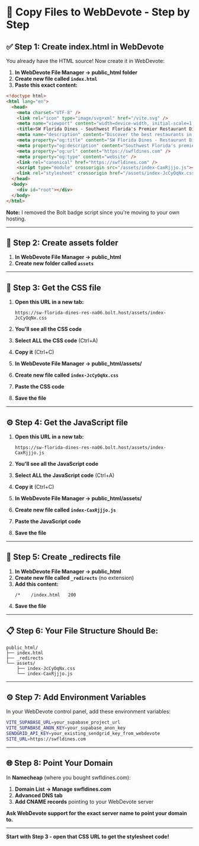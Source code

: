 # 📁 Copy Files to WebDevote - Step by Step

## ✅ **Step 1: Create index.html in WebDevote**

You already have the HTML source! Now create it in WebDevote:

1. **In WebDevote File Manager → public_html folder**
2. **Create new file called `index.html`**
3. **Paste this exact content:**

```html
<!doctype html>
<html lang="en">
  <head>
    <meta charset="UTF-8" />
    <link rel="icon" type="image/svg+xml" href="/vite.svg" />
    <meta name="viewport" content="width=device-width, initial-scale=1.0" />
    <title>SW Florida Dines - Southwest Florida's Premier Restaurant Directory</title>
    <meta name="description" content="Discover the best restaurants in Southwest Florida. From Naples to Fort Myers, find your next favorite dining experience with SW Florida Dines." />
    <meta property="og:title" content="SW Florida Dines - Restaurant Directory" />
    <meta property="og:description" content="Southwest Florida's premier restaurant directory featuring the best dining experiences from Naples to Fort Myers." />
    <meta property="og:url" content="https://swfldines.com" />
    <meta property="og:type" content="website" />
    <link rel="canonical" href="https://swfldines.com" />
    <script type="module" crossorigin src="/assets/index-CaxRjjjo.js"></script>
    <link rel="stylesheet" crossorigin href="/assets/index-JcCyOqNx.css">
  </head>
  <body>
    <div id="root"></div>
  </body>
</html>
```

**Note:** I removed the Bolt badge script since you're moving to your own hosting.

---

## 📁 **Step 2: Create assets folder**

1. **In WebDevote File Manager → public_html**
2. **Create new folder called `assets`**

---

## 🎨 **Step 3: Get the CSS file**

1. **Open this URL in a new tab:**
   ```
   https://sw-florida-dines-res-na06.bolt.host/assets/index-JcCyOqNx.css
   ```

2. **You'll see all the CSS code**
3. **Select ALL the CSS code** (Ctrl+A)
4. **Copy it** (Ctrl+C)
5. **In WebDevote File Manager → public_html/assets/**
6. **Create new file called `index-JcCyOqNx.css`**
7. **Paste the CSS code**
8. **Save the file**

---

## ⚙️ **Step 4: Get the JavaScript file**

1. **Open this URL in a new tab:**
   ```
   https://sw-florida-dines-res-na06.bolt.host/assets/index-CaxRjjjo.js
   ```

2. **You'll see all the JavaScript code**
3. **Select ALL the JavaScript code** (Ctrl+A)
4. **Copy it** (Ctrl+C)
5. **In WebDevote File Manager → public_html/assets/**
6. **Create new file called `index-CaxRjjjo.js`**
7. **Paste the JavaScript code**
8. **Save the file**

---

## 🔄 **Step 5: Create _redirects file**

1. **In WebDevote File Manager → public_html**
2. **Create new file called `_redirects`** (no extension)
3. **Add this content:**
   ```
   /*    /index.html   200
   ```
4. **Save the file**

---

## 📋 **Step 6: Your File Structure Should Be:**

```
public_html/
├── index.html
├── _redirects
└── assets/
    ├── index-JcCyOqNx.css
    └── index-CaxRjjjo.js
```

---

## ⚙️ **Step 7: Add Environment Variables**

In your WebDevote control panel, add these environment variables:

```bash
VITE_SUPABASE_URL=your_supabase_project_url
VITE_SUPABASE_ANON_KEY=your_supabase_anon_key
SENDGRID_API_KEY=your_existing_sendgrid_key_from_webdevote
SITE_URL=https://swfldines.com
```

---

## 🌐 **Step 8: Point Your Domain**

In **Namecheap** (where you bought swfldines.com):
1. **Domain List → Manage swfldines.com**
2. **Advanced DNS tab**
3. **Add CNAME records** pointing to your WebDevote server

**Ask WebDevote support for the exact server name to point your domain to.**

---

**Start with Step 3 - open that CSS URL to get the stylesheet code!**